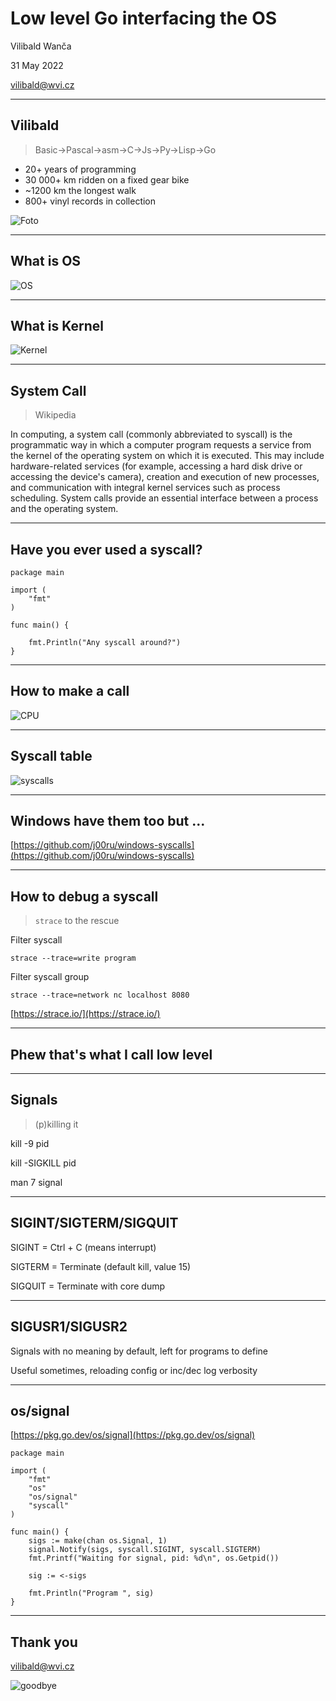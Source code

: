 # Low level Go interfacing the OS

Vilibald Wanča

31 May 2022

vilibald@wvi.cz

---

## Vilibald

> Basic->Pascal->asm->C->Js->Py->Lisp->Go

- 20+ years of programming
- 30 000+ km ridden on a fixed gear bike
- ~1200 km the longest walk
- 800+ vinyl records in collection

![Foto](dr_face.png)

---

## What is OS

![OS](operating-system.png)

---

## What is Kernel

![Kernel](kernel.jpg)

---

## System Call

> Wikipedia

In computing, a system call (commonly abbreviated to syscall) is the programmatic way in which a computer program requests a service from the kernel of the operating system on which it is executed. This may include hardware-related services (for example, accessing a hard disk drive or accessing the device's camera), creation and execution of new processes, and communication with integral kernel services such as process scheduling. System calls provide an essential interface between a process and the operating system.

---

## Have you ever used a syscall?

```golang
package main

import (
    "fmt"
)

func main() {

    fmt.Println("Any syscall around?")
}
```

---

## How to make a call

![CPU](cpu-arch.png)

---

## Syscall table

![syscalls](syscall-table.png)

---

## Windows have them too but ...

[https://github.com/j00ru/windows-syscalls](https://github.com/j00ru/windows-syscalls)

---

## How to debug a syscall

> `strace` to the rescue

Filter syscall

    strace --trace=write program

Filter syscall group

    strace --trace=network nc localhost 8080

[https://strace.io/](https://strace.io/)

---

## Phew that's what I call low level

---

## Signals

> (p)killing it

<p class="fragment" data-fragment-index="1">kill -9 pid</p>
<p class="fragment" data-fragment-index="2">kill -SIGKILL pid</p>
<p class="fragment" data-fragment-index="3">man 7 signal</p>

---

## SIGINT/SIGTERM/SIGQUIT

<p class="fragment" data-fragment-index="1">SIGINT = Ctrl + C (means interrupt)</p>
<p class="fragment" data-fragment-index="2">SIGTERM = Terminate (default kill,
value 15) </p>
<p class="fragment" data-fragment-index="3">SIGQUIT = Terminate with core dump</p>

---

## SIGUSR1/SIGUSR2

<p class="fragment" data-fragment-index="1">Signals with no meaning by default, left for programs to define</p>
<p class="fragment" data-fragment-index="2">Useful sometimes, reloading config or inc/dec log verbosity</p>

---

## os/signal

[https://pkg.go.dev/os/signal](https://pkg.go.dev/os/signal)

```golang
package main

import (
    "fmt"
    "os"
    "os/signal"
    "syscall"
)

func main() {
    sigs := make(chan os.Signal, 1)
    signal.Notify(sigs, syscall.SIGINT, syscall.SIGTERM)
    fmt.Printf("Waiting for signal, pid: %d\n", os.Getpid())

    sig := <-sigs

    fmt.Println("Program ", sig)
}

```

---

## Thank you

[vilibald@wvi.cz]()

![goodbye](byebye.gif)
